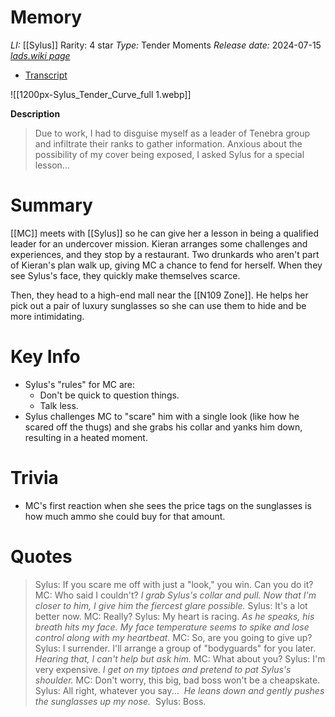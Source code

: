 # Memory
*LI:* [[Sylus]]
Rarity: 4 star
*Type:* Tender Moments
*Release date:* 2024-07-15
*[lads.wiki page](https://lads.wiki/wiki/Sylus:_Wild_Gaze#tabber-Full)*
* [Transcript](https://lads.wiki/wiki/Wild_Gaze_(Sylus_Tender_Moment))

![[1200px-Sylus_Tender_Curve_full 1.webp]]

**Description**
> Due to work, I had to disguise myself as a leader of Tenebra group and infiltrate their ranks to gather information. Anxious about the possibility of my cover being exposed, I asked Sylus for a special lesson...

# Summary
[[MC]] meets with [[Sylus]] so he can give her a lesson in being a qualified leader for an undercover mission. Kieran arranges some challenges and experiences, and they stop by a restaurant. Two drunkards who aren't part of Kieran's plan walk up, giving MC a chance to fend for herself. When they see Sylus's face, they quickly make themselves scarce.

Then, they head to a high-end mall near the [[N109 Zone]]. He helps her pick out a pair of luxury sunglasses so she can use them to hide and be more intimidating.

# Key Info
* Sylus's "rules" for MC are:
	* Don't be quick to question things.
	* Talk less.
* Sylus challenges MC to "scare" him with a single look (like how he scared off the thugs) and she grabs his collar and yanks him down, resulting in a heated moment.

# Trivia
* MC's first reaction when she sees the price tags on the sunglasses is how much ammo she could buy for that amount.

# Quotes

> Sylus: If you scare me off with just a "look," you win. Can you do it?
> MC: Who said I couldn't?
> *I grab Sylus's collar and pull. Now that I'm closer to him, I give him the fiercest glare possible.*
> Sylus: It's a lot better now.
> MC: Really?
> Sylus: My heart is racing.
> *As he speaks, his breath hits my face. My face temperature seems to spike and lose control along with my heartbeat.*
> MC: So, are you going to give up?
> Sylus: I surrender. I'll arrange a group of "bodyguards" for you later.
> *Hearing that, I can't help but ask him.*
> MC: What about you?
> Sylus: I'm very expensive.
> *I get on my tiptoes and pretend to pat Sylus's shoulder.*
> MC: Don't worry, this big, bad boss won't be a cheapskate.
> Sylus: All right, whatever you say... 
> *He leans down and gently pushes the sunglasses up my nose.* 
> Sylus: Boss.